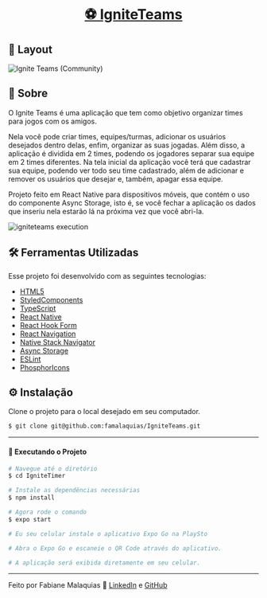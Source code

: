<p align="center">
  <h1 align="center"><a href="https://ignite-timer-eight-swart.vercel.app/">⚽ IgniteTeams </a></h1>
</p>

## 🎨 Layout

![Ignite Teams (Community)](https://github.com/famalaquias/IgniteTeams/assets/98343640/34014e90-1f2b-47c7-8f23-b1f904cf5164)


## :page_with_curl: Sobre

O Ignite Teams é uma aplicação que tem como objetivo organizar times para jogos com os amigos. 

Nela você pode criar times, equipes/turmas, adicionar os usuários desejados dentro delas, enfim, organizar as suas jogadas. Além disso, a aplicação é dividida em 2 times, 
podendo os jogadores separar sua equipe em 2 times diferentes. Na tela inicial da aplicação você terá que cadastrar sua equipe, podendo ver todo seu time cadastrado, além de adicionar e remover os usuários que desejar e, também, apagar
essa equipe. 

Projeto feito em React Native para dispositivos móveis, que contém o uso do componente Async Storage, isto é, se você fechar a aplicação os dados que 
inseriu nela estarão lá na próxima vez que você abri-la.


![igniteteams execution](https://github.com/famalaquias/IgniteTeams/assets/98343640/0dc0c97f-f17e-4e0f-bc69-37c6c5592be9)



## :hammer_and_wrench: Ferramentas Utilizadas

Esse projeto foi desenvolvido com as seguintes tecnologias:

- [HTML5](https://biblioteca.wiki/html5/)
- [StyledComponents](https://styled-components.com/)
- [TypeScript](https://www.typescriptlang.org/)
- [React Native](https://reactnative.dev/)
- [React Hook Form](https://react-hook-form.com/)
- [React Navigation](https://reactnavigation.org/)
- [Native Stack Navigator](https://reactnavigation.org/docs/native-stack-navigator/)
- [Async Storage](https://reactnative.dev/docs/asyncstorage)
- [ESLint](https://eslint.org/)
- [PhosphorIcons](https://phosphoricons.com/)


## ⚙ Instalação

Clone o projeto para o local desejado em seu computador.

```bash
$ git clone git@github.com:famalaquias/IgniteTeams.git
```

___

#### 🚧 Executando o Projeto

```bash
# Navegue até o diretório 
$ cd IgniteTimer

# Instale as dependências necessárias
$ npm install

# Agora rode o comando
$ expo start

# Eu seu celular instale o aplicativo Expo Go na PlaySto

# Abra o Expo Go e escaneie o QR Code através do aplicativo.

# A aplicação será exibida diretamente em seu celular.
```

---

Feito por Fabiane Malaquias :wave: [LinkedIn](https://www.linkedin.com/in/fabianemalaquias/) e [GitHub](https://github.com/famalaquias)
